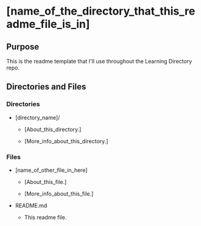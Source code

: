 # [name_of_the_directory_that_this_readme_file_is_in]

## Purpose

This is the readme template that I'll use throughout the Learning Directory repo.

## Directories and Files

### Directories

- [directory_name]/

  - [About_this_directory.]

  - [More_info_about_this_directory.]

### Files

- [name_of_other_file_in_here]

  - [About_this_file.]

  - [More_info_about_this_file.]

- README.md

  - This readme file.
